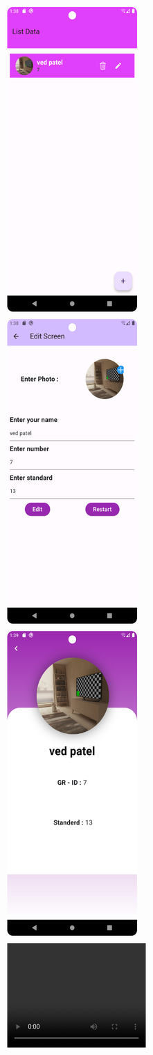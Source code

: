 <p> <img src="Screenshot_1.png" width="300" height="700"></p>
<p> <img src="Screenshot_2.png" width="300" height="700"></p>
<p> <img src="Screenshot_3.png" width="300" height="700"></p>
<p>
  <video width="320" height="240" controls>
  <source src="test_record.mp4" type="video/mp4">
  </video>
</p>
